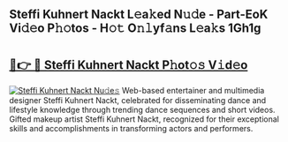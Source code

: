 ## Steffi Kuhnert Nackt L𝚎a𝚔ed N𝚞𝚍e - Part-EoK Vi𝚍𝚎o P𝚑𝚘tos - H𝚘𝚝 O𝚗𝚕yf𝚊ns L𝚎a𝚔s 1Gh1g

# <h2><a href="http://kfccmu.oniu.top/?m=Steffi+Kuhnert+Nackt">🔗👉 🔴 Steffi Kuhnert Nackt P𝚑ot𝚘𝚜 V𝚒d𝚎o</a></h2>

[![Steffi Kuhnert Nackt Nu𝚍e𝚜](https://i.imgur.com/0qMVB7G.gif)](http://kfccmu.oniu.top/?m=Steffi+Kuhnert+Nackt)
Web-based entertainer and multimedia designer Steffi Kuhnert Nackt, celebrated for disseminating dance and lifestyle knowledge through trending dance sequences and short videos. Gifted makeup artist Steffi Kuhnert Nackt, recognized for their exceptional skills and accomplishments in transforming actors and performers.  
